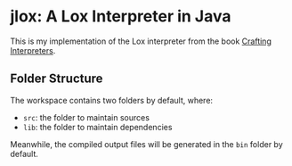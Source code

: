# jlox: A Lox Interpreter in Java

This is my implementation of the Lox interpreter from the book [Crafting Interpreters](https://craftinginterpreters.com/).


## Folder Structure

The workspace contains two folders by default, where:

- `src`: the folder to maintain sources
- `lib`: the folder to maintain dependencies

Meanwhile, the compiled output files will be generated in the `bin` folder by default.
